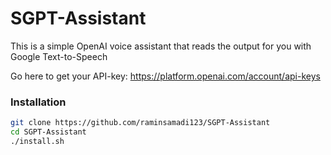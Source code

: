 # SGPT-Assistant
This is a simple OpenAI voice assistant that reads the output for you with Google Text-to-Speech

Go here to get your API-key:
https://platform.openai.com/account/api-keys

### Installation
```sh
git clone https://github.com/raminsamadi123/SGPT-Assistant
cd SGPT-Assistant
./install.sh
